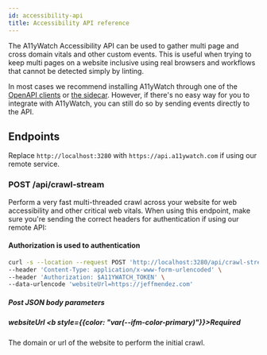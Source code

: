 ```yaml
---
id: accessibility-api
title: Accessibility API reference
---
```


The A11yWatch Accessibility API can be used to gather multi page and cross domain vitals and other custom events. This is useful when trying to keep multi pages on a website inclusive using real browsers and workflows that cannot be detected simply by linting.

In most cases we recommend installing A11yWatch through one of the [OpenAPI clients](https://gitlab.com/j-mendez/a11ywatch-clients) or [the sidecar](https://github.com/a11ywatch/sidecar). However, if there's no easy way for you to integrate with A11yWatch, you can still do so by sending events directly to the API.

## Endpoints

Replace `http://localhost:3280` with `https://api.a11ywatch.com` if using our remote service.

### POST /api/crawl-stream

Perform a very fast multi-threaded crawl across your website for web accessibility and other critical web vitals. When using this endpoint, make sure you're sending the correct headers for authentication if using our remote API:

#### Authorization is used to authentication

```sh
curl -s --location --request POST 'http://localhost:3280/api/crawl-stream' \
--header 'Content-Type: application/x-www-form-urlencoded' \
--header 'Authorization: $A11YWATCH_TOKEN' \
--data-urlencode 'websiteUrl=https://jeffmendez.com'
```

##### Post JSON body parameters

##### websiteUrl <b style={{color: "var(--ifm-color-primary)"}}>Required</b>

The domain or url of the website to perform the initial crawl.
